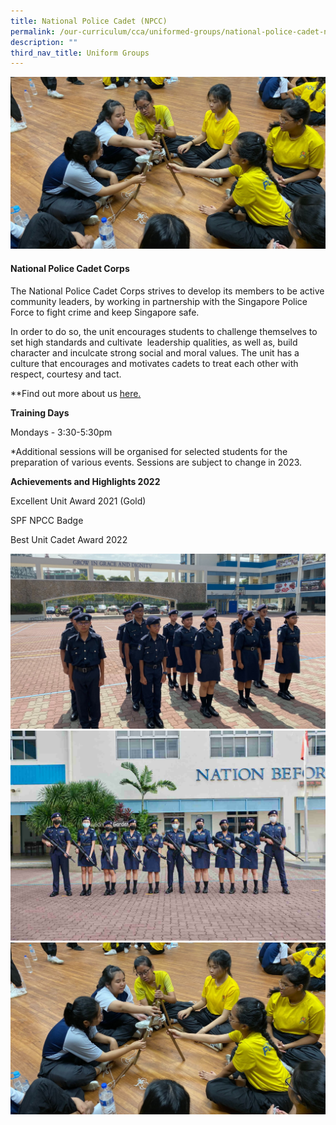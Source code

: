 ```yaml
---
title: National Police Cadet (NPCC)
permalink: /our-curriculum/cca/uniformed-groups/national-police-cadet-npcc/
description: ""
third_nav_title: Uniform Groups
---
```

![](/images/CCAs/NPCC/NPCC%202.png)

#### National Police Cadet Corps

The National Police Cadet Corps strives to develop its members to be active community leaders, by working in partnership with the Singapore Police Force to fight crime and keep Singapore safe.

In order to do so, the unit encourages students to challenge themselves to set high standards and cultivate  leadership qualities, as well as, build character and inculcate strong social and moral values. The unit has a culture that encourages and motivates cadets to treat each other with respect, courtesy and tact.

**Find out more about us [here.](https://www.instagram.com/wgs_npcc/?hl=en)

**Training Days**

Mondays - 3:30-5:30pm

\*Additional sessions will be organised for selected students for the preparation of various events. Sessions are subject to change in 2023.

**Achievements and Highlights 2022**

Excellent Unit Award 2021 (Gold)

SPF NPCC Badge

Best Unit Cadet Award 2022

![](/images/CCAs/NPCC/NPCC1.png)![](/images/CCAs/NPCC/NPCC%203.png)
![](/images/CCAs/NPCC/NPCC%202.png)
